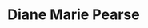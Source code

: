 ---
layout: layouts/profile.liquid
title: Diane Marie Pearse
id: diane_marie_pearse
prefix: 
first: Diane
middle: Marie
last: Pearse
suffix: 
currentTitle: Corporate Board Director/Former CEO of Hickory Farms/Executive Coach
currentOrg: MSA Safety Incorporated and Basic American Foods Incorporated
bio: Diane Pearse is an experienced independent director and an SEC Financial Expert with more than a decade of public and private company board experience. She is an experienced Audit Committee chair and an experienced Compensation Committee and Law Committee member. <br /><br />Diane was a successful C-Suite executive, having held CEO, COO and CFO roles for several companies. She is the retired Chief Executive Officer and President of Hickory Farms, LLC, a leading multi-channel retailer of food gifts and specialty foods. During her tenure in the role, she led a transformation of the company to reinvent the brand, aggressively grow the eCommerce business and increase profitability.<br /><br />Diane possesses exceptional leadership, financial and operating skills that were demonstrated through her success as the CEO of Hickory Farms and in other senior roles, including as the Senior Vice President of Operations and Merchandising for Redbox and as the Chief Financial Officer for Crate and Barrel. Her financial expertise was developed by holding progressive roles within the Finance function of Amoco Corporation and BP.
linkedin: http://www.linkedin.com/in/diane-pearse-3a87a917/
tiktok: 
twitter: 
aboutme: 
insta: 
orgURL: 
snapchat: 
personalURL: 
smallHeadshotURL: assets/images/headshots/Linkedin2017.JPG
originalHeadshotURL: assets/images/headshots/Linkedin2017.JPG
tags-experience: 
 - Private Companies
 - Public Companies
 - SEC Qualified Financial Expert
 - Accounting
 - B2B
 - B2C
 - Finance
 - International
 - Mergers & Acquisitions
 - P&L&#58; $0-$500M
 - Private Companies
 - Public Companies
 - SEC Qualified Financial Expert
 - Supply Chain
 - Transformational and Growth
 - Turnaround
tags-current-industries: 
 - Corporate Directorships
 - Financial Activities
 - Food Manufacturing
 - Manufacturing
 - Oil and Gas Extraction
 - Petroleum and Coal Products Manufacturing
 - Retired
tags-current-position: 
tags-past-industries: 
 - Accounting
 - Arts, Entertainment, and Recreation
 - Chemical Manufacturing
 - Corporate Directorships
 - Energy/Utilities
 - Financial Activities
 - Food Manufacturing
 - Food and Beverage Stores
 - Furniture and Home Furnishings Stores
 - Manufacturing
 - Marketing/Sales
 - Miscellaneous Store Retailers
 - Nonstore Retailers
 - Oil and Gas Extraction
 - Pipeline Transportation
 - Plastics and Rubber Products Manufacturing
 - Private Equity
 - Retired
 - Supply Chain/Distribution/Logistics
 - Transportation and Warehousing
 - Warehousing and Storage
tags-past-position: 
 - CEO / Chief Executive Officer
 - CFO / Chief Financial Officer
 - COO / Chief Operating Officer
 - President
 - SVP / Senior Vice President
 - VP / Vice President
tags-current-board-service: 
    - Corporate Private
    - Corporate Public
    - Nonprofit
tags-past-board-service: 
    - Corporate Public
    - Nonprofit
    - Private Equity
boards-current-corporate-private: 
 - Basic American Foods Inc, Independent Director; Chair of Audit and Finance Committee
boards-current-corporate-public: 
 - MSA Safety Inc, Independent Director; Chair of Finance Committee; Audit Committee Member
boards-current-nonprofit: 
 - Uniting Voices Chicago(formerly Chicago Children's Choir), Director
boards-current-privateequity: 
boards-current-spac: 
boards-current-vc: 
boards-past-corporate-private: 
boards-past-corporate-public: 
 - MSA Safety Inc, Independent Director; Chair of Audit Committee; Compensation Committee Member; Law Committee Member
boards-past-nonprofit: 
 - DePaul University's Driehaus College of Business, Dean's Advisory Council Member
boards-past-privateequity: 
 - Hickory Farms, LLC, Non-Independent Director
boards-past-spac: 
boards-past-vc: 
---